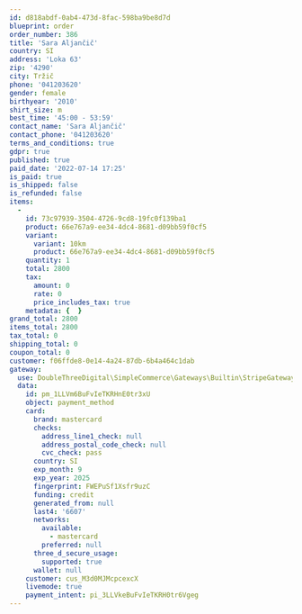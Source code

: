 ```yaml
---
id: d818abdf-0ab4-473d-8fac-598ba9be8d7d
blueprint: order
order_number: 386
title: 'Sara Aljančič'
country: SI
address: 'Loka 63'
zip: '4290'
city: Tržič
phone: '041203620'
gender: female
birthyear: '2010'
shirt_size: m
best_time: '45:00 - 53:59'
contact_name: 'Sara Aljančič'
contact_phone: '041203620'
terms_and_conditions: true
gdpr: true
published: true
paid_date: '2022-07-14 17:25'
is_paid: true
is_shipped: false
is_refunded: false
items:
  -
    id: 73c97939-3504-4726-9cd8-19fc0f139ba1
    product: 66e767a9-ee34-4dc4-8681-d09bb59f0cf5
    variant:
      variant: 10km
      product: 66e767a9-ee34-4dc4-8681-d09bb59f0cf5
    quantity: 1
    total: 2800
    tax:
      amount: 0
      rate: 0
      price_includes_tax: true
    metadata: {  }
grand_total: 2800
items_total: 2800
tax_total: 0
shipping_total: 0
coupon_total: 0
customer: f06ffde8-0e14-4a24-87db-6b4a464c1dab
gateway:
  use: DoubleThreeDigital\SimpleCommerce\Gateways\Builtin\StripeGateway
  data:
    id: pm_1LLVm6BuFvIeTKRHnE0tr3xU
    object: payment_method
    card:
      brand: mastercard
      checks:
        address_line1_check: null
        address_postal_code_check: null
        cvc_check: pass
      country: SI
      exp_month: 9
      exp_year: 2025
      fingerprint: FWEPuSf1Xsfr9uzC
      funding: credit
      generated_from: null
      last4: '6607'
      networks:
        available:
          - mastercard
        preferred: null
      three_d_secure_usage:
        supported: true
      wallet: null
    customer: cus_M3d0MJMcpcexcX
    livemode: true
    payment_intent: pi_3LLVkeBuFvIeTKRH0tr6Vgeg
---
```

